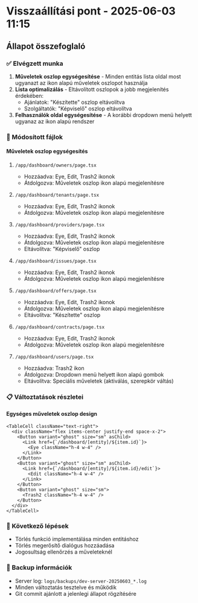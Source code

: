 # Visszaállítási pont - 2025-06-03 11:15

## Állapot összefoglaló

### ✅ Elvégzett munka
1. **Műveletek oszlop egységesítése** - Minden entitás lista oldal most ugyanazt az ikon alapú műveletek oszlopot használja
2. **Lista optimalizálás** - Eltávolított oszlopok a jobb megjelenítés érdekében:
   - Ajánlatok: "Készítette" oszlop eltávolítva
   - Szolgáltatók: "Képviselő" oszlop eltávolítva
3. **Felhasználók oldal egységesítése** - A korábbi dropdown menü helyett ugyanaz az ikon alapú rendszer

### 🔧 Módosított fájlok

#### Műveletek oszlop egységesítés
1. `/app/dashboard/owners/page.tsx`
   - Hozzáadva: Eye, Edit, Trash2 ikonok
   - Átdolgozva: Műveletek oszlop ikon alapú megjelenítésre

2. `/app/dashboard/tenants/page.tsx`
   - Hozzáadva: Eye, Edit, Trash2 ikonok
   - Átdolgozva: Műveletek oszlop ikon alapú megjelenítésre

3. `/app/dashboard/providers/page.tsx`
   - Hozzáadva: Eye, Edit, Trash2 ikonok
   - Átdolgozva: Műveletek oszlop ikon alapú megjelenítésre
   - Eltávolítva: "Képviselő" oszlop

4. `/app/dashboard/issues/page.tsx`
   - Hozzáadva: Eye, Edit, Trash2 ikonok
   - Átdolgozva: Műveletek oszlop ikon alapú megjelenítésre

5. `/app/dashboard/offers/page.tsx`
   - Hozzáadva: Eye, Edit, Trash2 ikonok
   - Átdolgozva: Műveletek oszlop ikon alapú megjelenítésre
   - Eltávolítva: "Készítette" oszlop

6. `/app/dashboard/contracts/page.tsx`
   - Hozzáadva: Eye, Edit, Trash2 ikonok
   - Átdolgozva: Műveletek oszlop ikon alapú megjelenítésre

7. `/app/dashboard/users/page.tsx`
   - Hozzáadva: Trash2 ikon
   - Átdolgozva: Dropdown menü helyett ikon alapú gombok
   - Eltávolítva: Speciális műveletek (aktiválás, szerepkör váltás)

### 📋 Változtatások részletei

#### Egységes műveletek oszlop design
```tsx
<TableCell className="text-right">
  <div className="flex items-center justify-end space-x-2">
    <Button variant="ghost" size="sm" asChild>
      <Link href={`/dashboard/[entity]/${item.id}`}>
        <Eye className="h-4 w-4" />
      </Link>
    </Button>
    <Button variant="ghost" size="sm" asChild>
      <Link href={`/dashboard/[entity]/${item.id}/edit`}>
        <Edit className="h-4 w-4" />
      </Link>
    </Button>
    <Button variant="ghost" size="sm">
      <Trash2 className="h-4 w-4" />
    </Button>
  </div>
</TableCell>
```

### 🚀 Következő lépések
- Törlés funkció implementálása minden entitáshoz
- Törlés megerősítő dialógus hozzáadása
- Jogosultság ellenőrzés a műveleteknél

### 💾 Backup információk
- Server log: `logs/backups/dev-server-20250603_*.log`
- Minden változtatás tesztelve és működik
- Git commit ajánlott a jelenlegi állapot rögzítésére